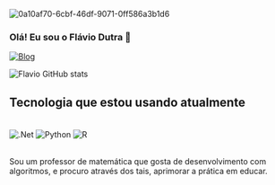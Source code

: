 ![0a10af70-6cbf-46df-9071-0ff586a3b1d6](https://user-images.githubusercontent.com/74038190/212749447-bfb7e725-6987-49d9-ae85-2015e3e7cc41.gif)


###  Olá! Eu sou o Flávio Dutra 👋

[![Blog](https://img.shields.io/badge/dev.to-0A0A0A?style=for-the-badge&logo=devdotto&logoColor=white)](https://programador.com)

![Flavio GitHub stats](https://github-readme-stats.vercel.app/api?username=FlavioMig&show_icons=true&theme=radical)

## Tecnologia que estou usando atualmente

<div style="display: inline_block"><br/>
<img align="center" alt=".Net" src="https://img.shields.io/badge/.NET-5C2D91?style=for-the-badge&logo=.net&logoColor=white" />
<img align="center" alt="Python" src="https://img.shields.io/badge/Python-14354C?style=for-the-badge&logo=python&logoColor=white" />
<img align="center" alt="R" src="https://img.shields.io/badge/R-14354C?style=for-the-badge&logo=R&logoColor=white" />
</div><br/>

Sou um professor de matemática que gosta de desenvolvimento com algoritmos, e procuro através dos tais, aprimorar a prática em educar.

